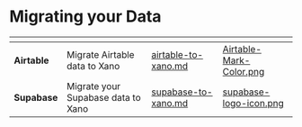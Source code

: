 # Migrating your Data

<table data-view="cards"><thead><tr><th></th><th></th><th data-hidden data-card-target data-type="content-ref"></th><th data-hidden data-card-cover data-type="files"></th></tr></thead><tbody><tr><td><strong>Airtable</strong></td><td>Migrate Airtable data to Xano</td><td><a href="airtable-to-xano.md">airtable-to-xano.md</a></td><td><a href="../../.gitbook/assets/Airtable-Mark-Color.png">Airtable-Mark-Color.png</a></td></tr><tr><td><strong>Supabase</strong></td><td>Migrate your Supabase data to Xano</td><td><a href="supabase-to-xano.md">supabase-to-xano.md</a></td><td><a href="../../.gitbook/assets/supabase-logo-icon.png">supabase-logo-icon.png</a></td></tr></tbody></table>

